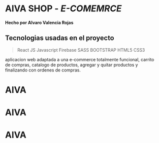 # AIVA SHOP - _E-COMEMRCE_
#### Hecho por Alvaro Valencia Rojas

## Tecnologias usadas en el proyecto

> React JS
> Javascript
> Firebase
> SASS
> BOOTSTRAP
>HTML5
> CSS3

aplicacion web adaptada a una e-commerce totalmente funcional, carrito de compras, catalogo de productos, agregar y quitar productos y finalizando con ordenes de compras. 
# AIVA
# AIVA
# AIVA
